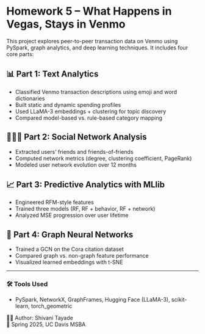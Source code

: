 # Homework 5 – What Happens in Vegas, Stays in Venmo

This project explores peer-to-peer transaction data on Venmo using PySpark, graph analytics, and deep learning techniques. It includes four core parts:

## 📊 Part 1: Text Analytics
- Classified Venmo transaction descriptions using emoji and word dictionaries
- Built static and dynamic spending profiles
- Used LLaMA-3 embeddings + clustering for topic discovery
- Compared model-based vs. rule-based category mapping

## 🧑‍🤝‍🧑 Part 2: Social Network Analysis
- Extracted users’ friends and friends-of-friends
- Computed network metrics (degree, clustering coefficient, PageRank)
- Modeled user network evolution over 12 months

## 📈 Part 3: Predictive Analytics with MLlib
- Engineered RFM-style features
- Trained three models (RF, RF + behavior, RF + network)
- Analyzed MSE progression over user lifetime

## 🧠 Part 4: Graph Neural Networks
- Trained a GCN on the Cora citation dataset
- Compared graph vs. non-graph feature performance
- Visualized learned embeddings with t-SNE

---

### 🛠 Tools Used
- PySpark, NetworkX, GraphFrames, Hugging Face (LLaMA-3), scikit-learn, torch_geometric

👩‍💻 Author: Shivani Tayade  
📅 Spring 2025, UC Davis MSBA
